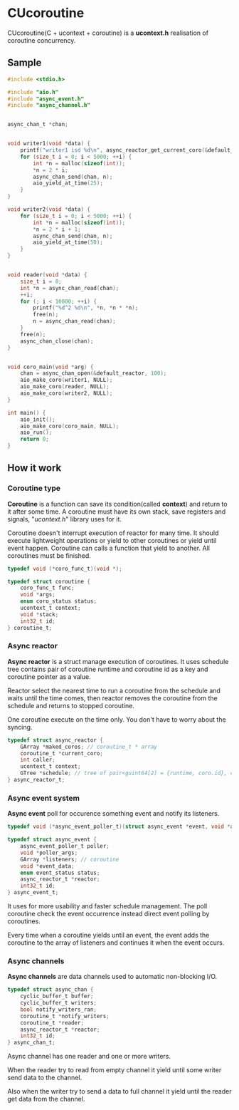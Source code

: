 # CUcoroutine
CUcoroutine(C + ucontext + coroutine) is a **ucontext.h** realisation of coroutine concurrency.

## Sample

```c 
#include <stdio.h>

#include "aio.h"
#include "async_event.h"
#include "async_channel.h"


async_chan_t *chan;


void writer1(void *data) {
    printf("writer1 isd %d\n", async_reactor_get_current_coro(&default_reactor)->id);
    for (size_t i = 0; i < 5000; ++i) {
        int *n = malloc(sizeof(int));
        *n = 2 * i;
        async_chan_send(chan, n);
        aio_yield_at_time(25);
    }
}

void writer2(void *data) {
    for (size_t i = 0; i < 5000; ++i) {
        int *n = malloc(sizeof(int));
        *n = 2 * i + 1;
        async_chan_send(chan, n);
        aio_yield_at_time(50);
    }
}


void reader(void *data) {
    size_t i = 0;
    int *n = async_chan_read(chan);
    ++i;
    for (; i < 10000; ++i) {
        printf("%d^2 %d\n", *n, *n * *n);
        free(n);
        n = async_chan_read(chan);
    }
    free(n);
    async_chan_close(chan);
}


void coro_main(void *arg) {
    chan = async_chan_open(&default_reactor, 100);
    aio_make_coro(writer1, NULL);
    aio_make_coro(reader, NULL);
    aio_make_coro(writer2, NULL);
}

int main() {
    aio_init();
    aio_make_coro(coro_main, NULL);
    aio_run();
    return 0;
}
```

## How it work
### Coroutine type
**Coroutine** is a function can save its condition(called __context__) and return to it after some time. A coroutine must have its own stack, save registers and signals, "*ucontext.h*" library uses for it. 

Coroutine doesn't interrupt execution of reactor for many time. It should execute lightweight operations or yield to other coroutines or yield until event happen.
Coroutine can calls a function that yield to another.
All coroutines must be finished.
```c
typedef void (*coro_func_t)(void *);

typedef struct coroutine {
    coro_func_t func;
    void *args;
    enum coro_status status;
    ucontext_t context;
    void *stack;
    int32_t id;
} coroutine_t;
```
### Async reactor

**Async reactor** is a struct manage execution of coroutines. It uses schedule tree contains pair of coroutine runtime and coroutine id as a key and coroutine pointer as a value.

Reactor select the nearest time to run a coroutine from the schedule and waits until the time comes, then reactor removes the coroutine from the schedule and returns to stopped coroutine.

One coroutine execute on the time only. You don't have to worry about the syncing.

```c
typedef struct async_reactor {  
    GArray *maked_coros; // coroutine_t * array
    coroutine_t *current_coro;
    int caller;
    ucontext_t context;
    GTree *schedule; // tree of pair<guint64[2] = {runtime, coro.id}, coroutine_t>
} async_reactor_t;
```

### Async event system
**Async event** poll for occurence something event and notify its listeners.
```c
typedef void (*async_event_poller_t)(struct async_event *event, void *args);

typedef struct async_event {
    async_event_poller_t poller;
    void *poller_args;
    GArray *listeners; // coroutine
    void *event_data;
    enum event_status status;
    async_reactor_t *reactor;
    int32_t id;
} async_event_t;
```
It uses for more usability and faster schedule management.
The poll coroutine check the event occurrence instead direct event polling by coroutines.

Every time when a coroutine yields until an event, the event adds the coroutine to the array of listeners and continues it when the event occurs.


### Async channels
**Async channels** are data channels used to automatic non-blocking I/O.
```c
typedef struct async_chan {
    cyclic_buffer_t buffer;
    cyclic_buffer_t writers;
    bool notify_writers_ran;
    coroutine_t *notify_writers;
    coroutine_t *reader;   
    async_reactor_t *reactor;
    int32_t id;
} async_chan_t;
```
Async channel has one reader and one or more writers.

When the reader try to read from empty channel it yield until some writer send data to the channel.

Also when the writer try to send a data to full channel it yield until the reader get data from the channel.
